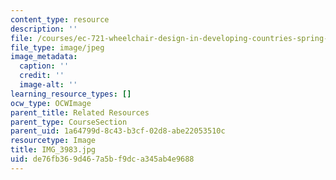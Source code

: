 ```yaml
---
content_type: resource
description: ''
file: /courses/ec-721-wheelchair-design-in-developing-countries-spring-2009/de76fb369d467a5bf9dca345ab4e9688_IMG_3983.jpg
file_type: image/jpeg
image_metadata:
  caption: ''
  credit: ''
  image-alt: ''
learning_resource_types: []
ocw_type: OCWImage
parent_title: Related Resources
parent_type: CourseSection
parent_uid: 1a64799d-8c43-b3cf-02d8-abe22053510c
resourcetype: Image
title: IMG_3983.jpg
uid: de76fb36-9d46-7a5b-f9dc-a345ab4e9688
---
```

